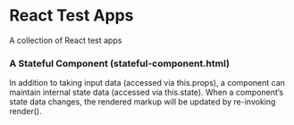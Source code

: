 # React Test Apps
A collection of React test apps

### A Stateful Component (stateful-component.html)
In addition to taking input data (accessed via this.props), a component can maintain internal state data (accessed via this.state). When a component’s state data changes, the rendered markup will be updated by re-invoking render().
